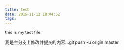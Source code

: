 ```yaml
---
title: test
date: 2016-11-12 18:04:52
tags:
---
```

this is my test file.

我是主分支上修改并提交的内容...git push -u origin master